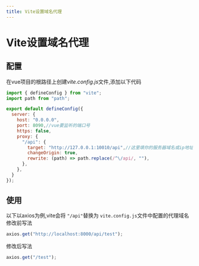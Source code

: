 ```yaml
---
title: Vite设置域名代理
---
```

# Vite设置域名代理

## 配置

在vue项目的根路径上创建*vite.config.js*文件,添加以下代码

```javascript
import { defineConfig } from "vite";
import path from "path";

export default defineConfig({
  server: {
    host: "0.0.0.0",
    port: 8090,//vue要监听的端口号
    https: false,
    proxy: {
      "/api": {
        target: "http://127.0.0.1:10010/api",//这里填你的服务器域名或ip地址
        changeOrigin: true,
        rewrite: (path) => path.replace(/^\/api/, ""),
      },
    },
  }
});

```

## 使用

以下以axios为例,vite会将 `"/api"`替换为 `vite.config.js`文件中配置的代理域名
修改前写法

```javascript
axios.get("http://localhost:8000/api/test");
```

修改后写法

```javascript
axios.get("/test");
```
